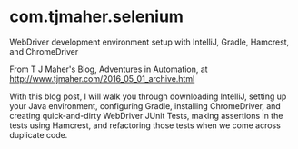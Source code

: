 # com.tjmaher.selenium
WebDriver development environment setup with IntelliJ, Gradle, Hamcrest, and ChromeDriver

From T J Maher's Blog, Adventures in Automation, at http://www.tjmaher.com/2016_05_01_archive.html

With this blog post, I will walk you through downloading IntelliJ, setting up your Java environment, configuring Gradle, installing ChromeDriver, and creating quick-and-dirty WebDriver JUnit Tests, making assertions in the tests using Hamcrest, and refactoring those tests when we come across duplicate code.

